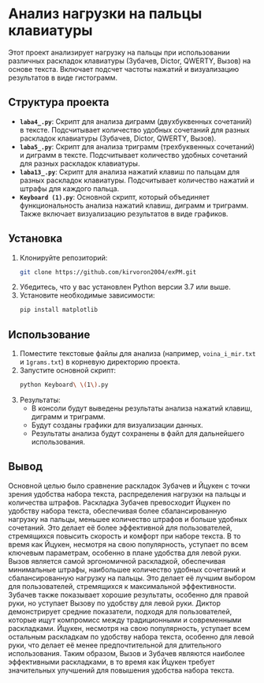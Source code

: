 # Анализ нагрузки на пальцы клавиатуры
Этот проект анализирует нагрузку на пальцы при использовании различных раскладок клавиатуры (Зубачев, Dictor, QWERTY, Вызов) на основе текста. Включает подсчет частоты нажатий и визуализацию результатов в виде гистограмм.

## Структура проекта
- **`laba4_.py`**: Скрипт для анализа диграмм (двухбуквенных сочетаний) в тексте. Подсчитывает количество удобных сочетаний для разных раскладок клавиатуры (Зубачев, Dictor, QWERTY, Вызов).
- **`laba5_.py`**: Скрипт для анализа триграмм (трехбуквенных сочетаний) и диграмм в тексте. Подсчитывает количество удобных сочетаний для разных раскладок клавиатуры.
- **`laba13_.py`**: Скрипт для анализа нажатий клавиш по пальцам для разных раскладок клавиатуры. Подсчитывает количество нажатий и штрафы для каждого пальца.
- **`Keyboard (1).py`**: Основной скрипт, который объединяет функциональность анализа нажатий клавиш, диграмм и триграмм. Также включает визуализацию результатов в виде графиков.

## Установка
1. Клонируйте репозиторий:
    ```bash
    git clone https://github.com/kirvoron2004/exPM.git 
    ```
2. Убедитесь, что у вас установлен Python версии 3.7 или выше.
3. Установите необходимые зависимости:
    ```bash
    pip install matplotlib
    ```

## Использование

1. Поместите текстовые файлы для анализа (например, `voina_i_mir.txt` и `1grams.txt`) в корневую директорию проекта.
2. Запустите основной скрипт:
    ```bash
    python Keyboard\ \(1\).py
    ```
3. Результаты:
   - В консоли будут выведены результаты анализа нажатий клавиш, диграмм и триграмм.
   - Будут созданы графики для визуализации данных.
   - Результаты анализа будут сохранены в файл для дальнейшего использования.

## Вывод
Основной целью было сравнение раскладок Зубачев и Йцукен с точки зрения удобства набора текста, распределения нагрузки на пальцы и количества штрафов.
Раскладка Зубачев превосходит Йцукен по удобству набора текста, обеспечивая более сбалансированную нагрузку на пальцы, меньшее количество штрафов и больше удобных сочетаний. Это делает её более эффективной для пользователей, стремящихся повысить скорость и комфорт при наборе текста. В то время как Йцукен, несмотря на свою популярность, уступает по всем ключевым параметрам, особенно в плане удобства для левой руки.
Вызов является самой эргономичной раскладкой, обеспечивая минимальные штрафы, наибольшее количество удобных сочетаний и сбалансированную нагрузку на пальцы. Это делает её лучшим выбором для пользователей, стремящихся к максимальной эффективности.
Зубачев также показывает хорошие результаты, особенно для правой руки, но уступает Вызову по удобству для левой руки.
Диктор демонстрирует средние показатели, подходя для пользователей, которые ищут компромисс между традиционными и современными раскладками.
Йцукен, несмотря на свою популярность, уступает всем остальным раскладкам по удобству набора текста, особенно для левой руки, что делает её менее предпочтительной для длительного использования.
Таким образом, Вызов и Зубачев являются наиболее эффективными раскладками, в то время как Йцукен требует значительных улучшений для повышения удобства набора текста.
